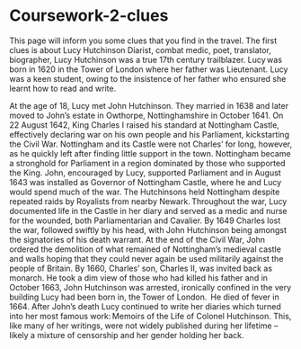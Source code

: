 # Coursework-2-clues
This page will inform you some clues that you find in the travel.
The first clues is about Lucy Hutchinson
Diarist, combat medic, poet, translator, biographer, Lucy Hutchinson was a true 17th century trailblazer.
Lucy was born in 1620 in the Tower of London where her father was Lieutenant. Lucy was a keen student, owing to the insistence of her father who ensured she learnt how to read and write.

At the age of 18, Lucy met John Hutchinson. They married in 1638 and later moved to John’s estate in Owthorpe, Nottinghamshire in October 1641. On 22 August 1642, King Charles I raised his standard at Nottingham Castle, effectively declaring war on his own people and his Parliament, kickstarting the Civil War. Nottingham and its Castle were not Charles’ for long, however, as he quickly left after finding little support in the town. Nottingham became a stronghold for Parliament in a region dominated by those who supported the King. John, encouraged by Lucy, supported Parliament and in August 1643 was installed as Governor of Nottingham Castle, where he and Lucy would spend much of the war. The Hutchinsons held Nottingham despite repeated raids by Royalists from nearby Newark. Throughout the war, Lucy documented life in the Castle in her diary and served as a medic and nurse for the wounded, both Parliamentarian and Cavalier. By 1649 Charles lost the war, followed swiftly by his head, with John Hutchinson being amongst the signatories of his death warrant. At the end of the Civil War, John ordered the demolition of what remained of Nottingham’s medieval castle and walls hoping that they could never again be used militarily against the people of Britain. By 1660, Charles’ son, Charles II, was invited back as monarch. He took a dim view of those who had killed his father and in October 1663, John Hutchinson was arrested, ironically confined in the very building Lucy had been born in, the Tower of London.  He died of fever in 1664. After John’s death Lucy continued to write her diaries which turned into her most famous work: Memoirs of the Life of Colonel Hutchinson. This, like many of her writings, were not widely published during her lifetime – likely a mixture of censorship and her gender holding her back.
